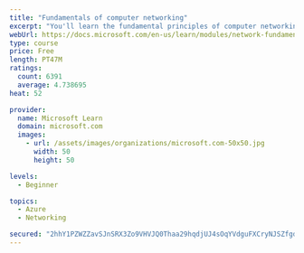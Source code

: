 ```yaml
---
title: "Fundamentals of computer networking"
excerpt: "You'll learn the fundamental principles of computer networking to prepare you for the Azure admin and developer learning paths."
webUrl: https://docs.microsoft.com/en-us/learn/modules/network-fundamentals/
type: course
price: Free
length: PT47M
ratings:
  count: 6391
  average: 4.738695
heat: 52

provider:
  name: Microsoft Learn
  domain: microsoft.com
  images:
    - url: /assets/images/organizations/microsoft.com-50x50.jpg
      width: 50
      height: 50

levels:
  - Beginner

topics:
  - Azure
  - Networking

secured: "2hhY1PZWZZavSJnSRX3Zo9VHVJQ0Thaa29hqdjUJ4sOqYVdguFXCryNJSZfgdBLOF+3yQcY7v7pZ9KJMpFRcf1ECtrIa+ewr4sMnmKHQUMJYsMrB4+e5DRkkHYbDwFFZyiKoQrcxlIOG/PDrvKrByBvy/bhEXtWRi2XkS3r3gwa+u/yUpJslA35P1DpN+OPhQiX8GiAXyjeTL+0LUHtyzmhPgXdB8SM4ztnp381t721/zgn2JAgKckDN4Ciz1cnEDcAkXR7z9gy7JScFCNhatpHdXMjBh1smHC2eWak80e+C4iQuLkeByl8YS3Qpa2Dfvg+rNiFoE1BK8PrAsyubVLfMIFzwweW3nr9vTAotvacJ4/J0+PEiJyFeNthBxzQVFJf3WUOVCxqpSpwdQQoH/kmO3Gq40X+5a+hFFYv4n/c=;3tQaOC9ORyO4IwDiz+CiOg=="
---
```


